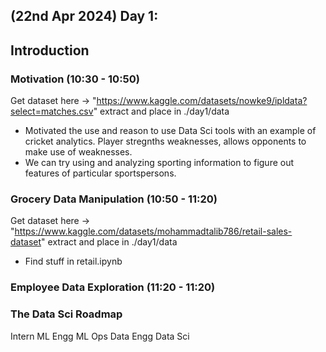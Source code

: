 ## (22nd Apr 2024) Day 1:

## Introduction

### Motivation (10:30 - 10:50)

Get dataset here -> "https://www.kaggle.com/datasets/nowke9/ipldata?select=matches.csv"
extract and place in ./day1/data

- Motivated the use and reason to use Data Sci tools with an example of cricket analytics. Player stregnths weaknesses, allows opponents to make use of weaknesses.
- We can try using and analyzing sporting information to figure out features of particular sportspersons.

### Grocery Data Manipulation (10:50 - 11:20)

Get dataset here -> "https://www.kaggle.com/datasets/mohammadtalib786/retail-sales-dataset"
extract and place in ./day1/data

- Find stuff in retail.ipynb

### Employee Data Exploration (11:20 - 11:20)

### The Data Sci Roadmap

Intern
ML Engg
ML Ops
Data Engg
Data Sci
